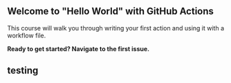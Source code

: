 ## Welcome to "Hello World" with GitHub Actions

This course will walk you through writing your first action and using it with a workflow file. 

**Ready to get started? Navigate to the first issue.**

## testing